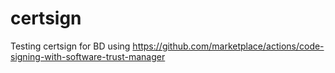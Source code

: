 # certsign
Testing certsign for BD using https://github.com/marketplace/actions/code-signing-with-software-trust-manager
